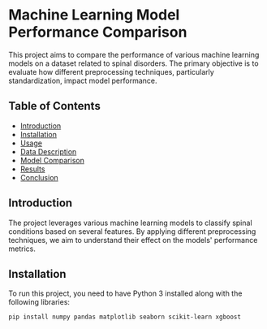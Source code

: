 # Machine Learning Model Performance Comparison

This project aims to compare the performance of various machine learning models on a dataset related to spinal disorders. The primary objective is to evaluate how different preprocessing techniques, particularly standardization, impact model performance.

## Table of Contents
- [Introduction](#introduction)
- [Installation](#installation)
- [Usage](#usage)
- [Data Description](#data-description)
- [Model Comparison](#model-comparison)
- [Results](#results)
- [Conclusion](#conclusion)

## Introduction

The project leverages various machine learning models to classify spinal conditions based on several features. By applying different preprocessing techniques, we aim to understand their effect on the models' performance metrics.

## Installation

To run this project, you need to have Python 3 installed along with the following libraries:

```bash
pip install numpy pandas matplotlib seaborn scikit-learn xgboost
